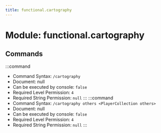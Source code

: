 ```yaml
---
title: functional.cartography
---
```



# Module: functional.cartography

## Commands
:::command
- Command Syntax: `/cartography`
- Document: null
- Can be executed by console: `false`
- Required Level Permission: `4`
- Required String Permission: `null`
:::
:::command
- Command Syntax: `/cartography others <PlayerCollection others>`
- Document: null
- Can be executed by console: `false`
- Required Level Permission: `4`
- Required String Permission: `null`
:::
